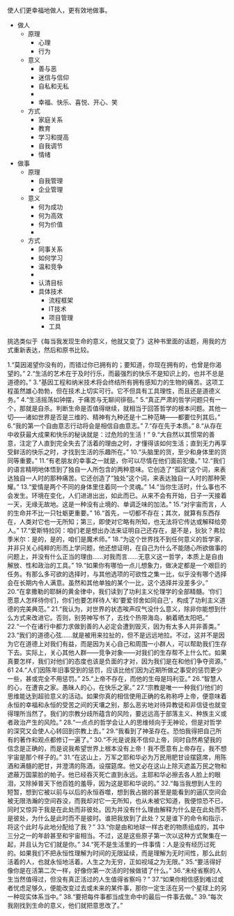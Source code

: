 使人们更幸福地做人，更有效地做事。

* 做人
	* 原理
		* 心理
		* 行为
    * 意义
		* 善与恶
    	* 迷信与信仰
    	* 自私和无私
    	*
    	* 幸福、快乐、喜悦、开心、笑
    * 方式
      * 家庭关系
      * 教育
      * 学习和提高
      * 自我调节
      * 情绪
* 做事
	* 原理
      * 自我管理
      * 企业管理
	* 意义
		* 何为成功
		* 何为高效
		* 何为价值
		*
	* 方式
      * 同事关系
      * 如何学习
      * 温和竞争
      *
      * 认清目标
      * 具体技术
      	* 流程框架
      	* IT技术
      	* 项目管理
      	* 工具


挑选类似于《每当我发现生命的意义，他就又变了》这种书里面的话题，用我的方式重新表达，然后和原书比较。

1.“莫因渴望你没有的，而错过你已拥有的；要知道，你现在拥有的，也曾是你渴望的。”
2.“生活的艺术在于及时行乐，而最强烈的快乐不是知识上的，也并不总是道德的。”
3.“基因工程和纳米技术将会终结所有拥有感知力的生物的痛苦。这项工程虽然雄心勃勃，但在技术上切实可行。它不但具有工具理性，而且还是道德义务。”
4.“生活摇荡如钟摆，于痛苦与无聊间徘徊。”
5.“真正严肃的哲学问题只有一个，那就是自杀。判断生命是否值得继续，就相当于回答哲学的根本问题。其他一切——诸如世界是否是三维的、精神有九种还是十二种范畴——都要位列其后。”
6.“我的第一个自由意志行动将会是相信自由意志。”
7.“存在先于本质。”
8.“从存在中收获最大成果和快乐的秘诀就是：过危险的生活！”
9.“大自然以其惯常的善意，注定了人直到完全失去了活着的理由之时，才懂得该如何生活；直到无力再享受鲜活的快乐之时，才找到生活的乐趣所在。”
10.“头脑里的货，至少和身体里的货同等重要。”
11.“有老朋友的幸事之一就是，你可以尽情在他们面前犯傻。”
12.“我们的语言精明地体悟到了独自一人所包含的两种意味。它创造了“孤寂”这个词，来表达独自一人时的那种痛苦。它还创造了“独处”这个词，来表达独自一人时的那种荣耀。”
13.“爱情是两个不同的身体里住着同一个灵魂。”
14.“当你生活时，什么事也不会发生。环境在变化，人们进进出出，如此而已。从来不会有开始，日子一天接着一天，无缘无故地。这是一种没有止境的、单调乏味的加法。”
15.“对宇宙而言，人的生命并不比一只牡蛎更重要。”
16.“首先，一切都不存在；其次，就算有东西存在，人类对它也一无所知；第三，即使对它略有所知，也无法将它传达或解释给旁人。”
17.“爱斯特拉冈：咱们老是想出办法来证明自己还存在，是不是，狄狄？弗拉季米尔：是的，是的，咱们是魔术师。”
18.“为这个世界找不到任何意义的哲学家，并非只关心纯粹的形而上学问题，他还想证明，在自己为什么不能随心所欲做事的问题上，并没有什么正当的理由……对我而言……无意义这一哲学，本质上是自由解放、性和政治的工具。”
19.“如果你有哪怕一点儿想象力，做决定都是一个艰巨的任务。有那么多可欲的选择时，与其他选项的可欲性之集一比，似乎没有哪个选择会在长期内令人满意。虽然和其他单独的某个一比，这个选择并没差多少。”
20.“在拿撒勒的耶稣的黄金律中，我们读到了功利主义伦理学的全部精髓。‘你们愿意人怎样待你们，你们也要怎样待人’和‘要爱邻舍如同自己’，构成了功利主义道德的完美典范。”
21.“我认为，对世界的状态唉声叹气没什么意义，除非你能想到什么方式来改进它。否则，别劳神写书了，去找个热带海岛，躺着晒太阳吧。”
22.“一个在诸行中都力求做到善的人必定会遭到毁灭，因为有太多人并非善类。”
23.“我们的道德心弦……就是被用来拉扯的，但不是远远地拉。不过，这并不是因为它在道德上对我们有益，而是因为关心自己和周围一小群人，可以帮助我们生存下去。实际上，关心其他人群——竞争对象——对我们的生存帮不上什么忙。如果真要怎样，我们对他们的态度也该是负面的才对，因为我们是在和他们争夺资源。” 61
24.“人们因陈年旧事受到的惩罚，应该比他们因为近期所做之事受的惩罚更少一些，甚或完全不用惩罚。”
25.“上帝不存在，而他的生母是玛利亚。”
26.“智慧人的心，在遭丧之家。愚昧人的心，在快乐之家。”
27.“宗教是唯一一种我们/他们的思维能达到超验意义的活动。如果你真的相信使用正确的名称称呼上帝，便意味着永恒的幸福和永恒的受苦之间的天壤之别，那么恶劣地对待异教徒和非信徒也就变得理所当然了。我们的宗教分歧所蕴含的风险，要远远高于部落主义、种族主义或者政治产生的风险。”
28.“一点点的哲学会让人的思维倾向于无神论，但是对哲学的深究又会使人心转回到宗教上去。”
29.“我看到了神圣存在。恐怕我得把自己所有的著作和观点都修订一遍了。”
30.“不光是说我不信仰上帝，同时自然希望我的信念是正确的，而是说我希望世界上根本没有上帝！我不愿意有上帝存在，我不想宇宙是那个样子的。”
31.“在这山上，万军之耶和华必为万民用肥甘设摆筵席，用陈酒和满髓的肥甘，并澄清的陈酒，设摆筵席。他又必在这山上除灭遮盖万民之物和遮蔽万国蒙脸的帕子。他已经吞灭死亡直到永远。主耶和华必擦去各人脸上的眼泪，又除掉普天下他百姓的羞辱，因为这是耶和华说的。”
32.“每当我想到人生的短暂，想到它被以前与以后的永恒吞噬，想到我占据的甚至是能看到的逼仄空间会被无限浩瀚的空间吞没，而我却对它一无所知，也从未被它知道，我便惊恐不已，同时又惊异于我是在此处而非彼处。因为并没有什么理由解释为什么是在此处而不是彼处，为什么是此时而不是彼时。谁把我放到了此处？又是谁下的命令和指示，将这个此时与此地分配给了我？”
33.“你是由和地球一样古老的物质组成的，其中三分之一的年龄甚至和宇宙相当。不过，这是这些原子第一次以这种方式聚集在一起，并且认为它们就是你。”
34.“死不是生活里的一件事情：人是没有经历过死的。如果我们不把永恒性理解为时间的无限延续，而是理解为无时间性，那么此刻活着的人，也就永恒地活着。人生之为无穷，正如视域之为无限。”
35.“要活得好像你是在活第二次一样，好像你第一次活的时候做错了什么。”
36.“未经省察的人生当然值得过，但没有真正活过的人生值得省察吗？”
37.“如果你相信感到难过或者忧虑足够久，便能改变过去或未来的某件事，那你一定生活在另一个星球上的另一种现实体系当中。”
38.“要把每件事都当成生命中的最后一件事去做。”
39.“每次我刚找到生命的意义，他们就把意思改了。”
